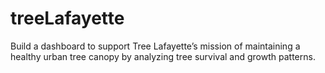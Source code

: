 # treeLafayette
Build a dashboard to support Tree Lafayette’s mission of maintaining a healthy urban tree canopy by analyzing tree survival and growth patterns.
